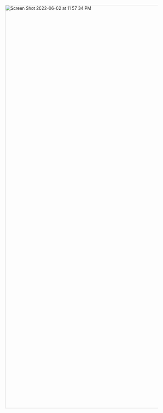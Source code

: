 <img width="1331" alt="Screen Shot 2022-06-02 at 11 57 34 PM" src="https://user-images.githubusercontent.com/102041426/171783196-43b0b014-0472-4798-8e94-bacc21450828.png">
